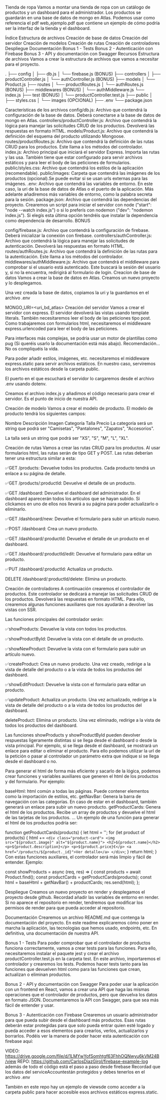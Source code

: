 Tienda de ropa
Vamos a montar una tienda de ropa con un catálogo de productos y un dashboard para el administrador. Los productos se guardarán en una base de datos de mongo en Atlas. Podemos usar como referencia el pdf web_ejemplo.pdf que contiene un ejemplo de cómo podría ser la interfaz de la tienda y el dashboard.

Índice
Estructura de archivos
Creación de base de datos
Creación del servidor
Creación de modelos
Creación de rutas
Creación de controladores
Despliegue
Documentación
Bonus 1 - Tests
Bonus 2 - Autenticación con Firebase
Bonus 3 - API y documentación con Swagger
Recursos
Estructura de archivos
Vamos a crear la estructura de archivos que vamos a necesitar para el proyecto.

.
├── config
│   ├── db.js
│   └── firebase.js (BONUS)
├── controllers
│   ├── productController.js
│   └── authController.js (BONUS)
├── models
│   └── Product.js
├── routes
│   └── productRoutes.js
│   └── authRoutes.js (BONUS)
├── middlewares (BONUS)
│   └── authMiddleware.js
└── index.js
├── test (BONUS)
│   └── productController.test.js
├── public
│   ├── styles.css
│   └── images (OPCIONAL)
├── .env
└── package.json

Características de los archivos
config/db.js: Archivo que contendrá la configuración de la base de datos. Deberá conectarse a la base de datos de mongo en Atlas.
controllers/productController.js: Archivo que contendrá la lógica para manejar las solicitudes CRUD de los productos. Devolverá las respuestas en formato HTML.
models/Product.js: Archivo que contendrá la definición del esquema del producto utilizando Mongoose.
routes/productRoutes.js: Archivo que contendrá la definición de las rutas CRUD para los productos. Este llama a los métodos del controlador.
index.js: Archivo principal que iniciará el servidor Express. Importa las rutas y las usa. También tiene que estar configurado para servir archivos estáticos y para leer el body de las peticiones de formularios.
public/styles.css: Archivo que contendrá los estilos de la aplicación (recomendable).
public/images: Carpeta que contendrá las imágenes de los productos (opcional).Se puede evitar si se usan urls externas para las imágenes.
.env: Archivo que contendrá las variables de entorno. En este caso, la uri de la base de datos de Atlas o el puerto de la aplicación. Más adelante añadiremos más variables de entorno, como la palabra secreta para la sesión.
package.json: Archivo que contendrá las dependencias del proyecto. Crearemos un script para iniciar el servidor con node ("start": "node --watch index.js") o si lo preferís con nodemon ("dev": "nodemon index.js"). Si elegís esta última opción tendréis que instalar la dependencia como dependencia de desarrollo.
BONUS

config/firebase.js: Archivo que contendrá la configuración de firebase. Deberá inicializar la conexión con firebase.
controllers/authController.js: Archivo que contendrá la lógica para manejar las solicitudes de autenticación. Devolverá las respuestas en formato HTML.
routes/authRoutes.js: Archivo que contendrá la definición de las rutas para la autenticación. Este llama a los métodos del controlador.
middlewares/authMiddleware.js: Archivo que contendrá el middleware para comprobar si el usuario está autenticado. Este buscará la sesión del usuario y, si no la encuentra, redirigirá al formulario de login.
Creacíon de base de datos
Vamos a crear la base de datos en Atlas. Creamos un nuevo proyecto y lo desplegamos.

Una vez creada la base de datos, copiamos la uri y la guardamos en el archivo .env

MONGO_URI=<uri_bd_atlas>
Creación del servidor
Vamos a crear el servidor con express. El servidor devolverá las vistas usando template literals. También necesitaremos leer el body de las peticiones tipo post. Como trabajaremos con formularios html, necesitaremos el middleware express.urlencoded para leer el body de las peticiones.

Para interfaces más complejas, se podría usar un motor de plantillas como pug (Si queréis usarlo la documentación está más abajo). Recomendación... No os compliquéis la vida.

Para poder añadir estilos, imágenes, etc. necesitaremos el middleware express.static para servir archivos estáticos. En nuestro caso, serviremos los archivos estáticos desde la carpeta public.

El puerto en el que escuchará el servidor lo cargaremos desde el archivo .env usando dotenv.

Creamos el archivo index.js y añadimos el código necesario para crear el servidor. Es el punto de inicio de nuestra API.

Creación de modelo
Vamos a crear el modelo de producto. El modelo de producto tendrá los siguientes campos:

Nombre
Descripción
Imagen
Categoría
Talla
Precio
La categoría será un string que podrá ser "Camisetas", "Pantalones", "Zapatos", "Accesorios".

La talla será un string que podrá ser "XS", "S", "M", "L", "XL".

Creación de rutas
Vamos a crear las rutas CRUD para los productos. Al usar formularios html, las rutas serán de tipo GET y POST. Las rutas deberían tener una estructura similar a esta:

✅GET /products: Devuelve todos los productos. Cada producto tendrá un enlace a su página de detalle.

✅GET /products/:productId: Devuelve el detalle de un producto.

✅GET /dashboard: Devuelve el dashboard del administrador. En el dashboard aparecerán todos los artículos que se hayan subido. Si clickamos en uno de ellos nos llevará a su página para poder actualizarlo o eliminarlo.

✅GET /dashboard/new: Devuelve el formulario para subir un artículo nuevo.

✅POST /dashboard: Crea un nuevo producto.

✅GET /dashboard/:productId: Devuelve el detalle de un producto en el dashboard.

✅GET /dashboard/:productId/edit: Devuelve el formulario para editar un producto.

✅PUT /dashboard/:productId: Actualiza un producto.

DELETE /dashboard/:productId/delete: Elimina un producto.

Creación de controladores
A continuación crearemos el controlador de productos. Este controlador se dedicará a manejar las solicitudes CRUD de los productos. Devolverá las respuestas en formato HTML. Para ello, crearemos algunas funciones auxiliares que nos ayudarán a devolver las vistas con SSR.

Las funciones principales del controlador serán:

✅showProducts: Devuelve la vista con todos los productos.

✅showProductById: Devuelve la vista con el detalle de un producto.

✅showNewProduct: Devuelve la vista con el formulario para subir un artículo nuevo.

✅createProduct: Crea un nuevo producto. Una vez creado, redirige a la vista de detalle del producto o a la vista de todos los productos del dashboard.

✅showEditProduct: Devuelve la vista con el formulario para editar un producto.

✅updateProduct: Actualiza un producto. Una vez actualizado, redirige a la vista de detalle del producto o a la vista de todos los productos del dashboard.

deleteProduct: Elimina un producto. Una vez eliminado, redirige a la vista de todos los productos del dashboard.

Las funciones showProducts y showProductById pueden devolver respuestas ligeramente distintas si se llega desde el dashboard o desde la vista principal. Por ejemplo, si se llega desde el dashboard, se mostrará un enlace para editar o eliminar el producto. Para ello podemos utilizar la url de la petición o pasar al controlador un parámetro extra que indique si se llega desde el dashboard o no.

Para generar el html de forma más eficiente y sacarlo de la lógica, podemos crear funciones y variables auxiliares que generen el html de los productos y del formulario. Por ejemplo:

baseHtml: html común a todas las páginas. Puede contener elementos como la importación de estilos, etc.
getNavBar: Genera la barra de navegación con las categorías. En caso de estar en el dashboard, también generará un enlace para subir un nuevo producto.
getProductCards: Genera el html de los productos. Recibe un array de productos y devuelve el html de las tarjetas de los productos.
...
Un ejemplo de una función para generar el html de los productos podría ser:

function getProductCards(products) {
  let html = '';
  for (let product of products) {
    html += `
      <div class="product-card">
        <img src="${product.image}" alt="${product.name}">
        <h2>${product.name}</h2>
        <p>${product.description}</p>
        <p>${product.price}€</p>
        <a href="/products/${product._id}">Ver detalle</a>
      </div>
    `;
  }
  return html;
}
Con estas funciones auxiliares, el controlador será más limpio y fácil de entender. Ejemplo:

const showProducts = async (req, res) => {
  const products = await Product.find();
  const productCards = getProductCards(products);
  const html = baseHtml + getNavBar() + productCards;
  res.send(html);
};
    
Despliegue
Creamos un nuevo proyecto en render y desplegamos el proyecto desde github. Recordad añadir las variables de entorno en render. Si no aparece el repositorio en render, tendremos que modificar los permisos de render para que pueda acceder al repositorio.

Documentación
Crearemos un archivo README.md que contenga la documentación del proyecto. En este readme explicaremos cómo poner en marcha la aplicación, las tecnologías que hemos usado, endpoints, etc. En definitiva, una documentación de nuestra API.

Bonus 1 - Tests
Para poder comprobar que el controlador de productos funciona correctamente, vamos a crear tests para las funciones. Para ello, necesitaremos instalar el paquete jest y crear el archivo productController.test.js en la carpeta test. En este archivo, importaremos el controlador y crearemos los tests. Podemos hacer tests tanto para las funciones que devuelven html como para las funciones que crean, actualizan o eliminan productos.

Bonus 2 - API y documentación con Swagger
Para poder usar la aplicación con un frontend en React, vamos a crear una API que haga las mismas operaciones que el controlador de productos, pero que devuelva los datos en formato JSON. Documentaremos la API con Swagger, para que sea más fácil de entender y usar.

Bonus 3 - Autenticación con Firebase
Crearemos un usuario administrador para que pueda subir desde el dashboard más productos. Esas rutas deberán estar protegidas para que solo pueda entrar quien esté logado y pueda acceder a esos elementos para crearlos, verlos, actualizarlos y borrarlos. Podéis ver la manera de poder hacer esta autenticación con firebase aquí:

VIDEO: https://drive.google.com/file/d/1LMYwYofSomhtgf63FhhOQNwyu6kVM24B/view
REPO: https://github.com/CarlosDiazGirol/firebase-example-log además de todo el código está el paso a paso desde firebase
Recordad que los datos del serviceAccountestán protegidos y debes tenerlos en el archivo .env

También en este repo hay un ejemplo de viewsde como acceder a la carpeta public para hacer accesible esos archivos estáticos express.static.